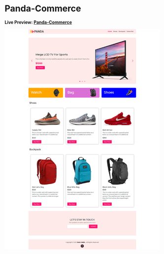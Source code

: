 # Panda-Commerce

**Live Preview: [Panda-Commerce](https://moinsoft.github.io/Panda-Commerce/)**

![Image of home page.](https://github.com/moinsoft/Panda-Commerce/blob/master/assets/panda-commerce-project-ss.png)